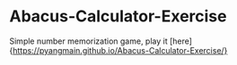# Abacus-Calculator-Exercise
Simple number memorization game, play it [here]{https://pyangmain.github.io/Abacus-Calculator-Exercise/}
